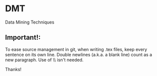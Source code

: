 # DMT
Data Mining Techniques

## Important!:
To ease source management in git, when writing .tex files, keep every sentence on its own line.
Double newlines (a.k.a. a blank line) count as a new paragraph.
Use of \\\\ isn't needed.

Thanks!
